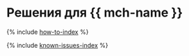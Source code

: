 # Решения для {{ mch-name }}

{% include [how-to-index](how-to/index.md) %}

{% include [known-issues-index](known-issues/index.md) %}